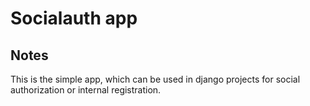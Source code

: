Socialauth app
==============

Notes
-----

This is the simple app, which can be used in django projects for social authorization or internal registration.
